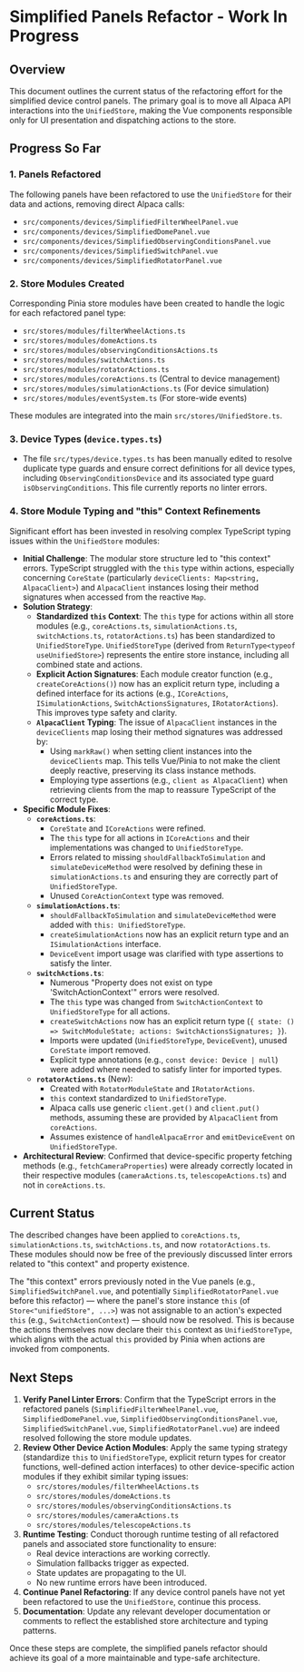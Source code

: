 # Simplified Panels Refactor - Work In Progress

## Overview

This document outlines the current status of the refactoring effort for the simplified device control panels. The primary goal is to move all Alpaca API interactions into the `UnifiedStore`, making the Vue components responsible only for UI presentation and dispatching actions to the store.

## Progress So Far

### 1. Panels Refactored

The following panels have been refactored to use the `UnifiedStore` for their data and actions, removing direct Alpaca calls:

- `src/components/devices/SimplifiedFilterWheelPanel.vue`
- `src/components/devices/SimplifiedDomePanel.vue`
- `src/components/devices/SimplifiedObservingConditionsPanel.vue`
- `src/components/devices/SimplifiedSwitchPanel.vue`
- `src/components/devices/SimplifiedRotatorPanel.vue`

### 2. Store Modules Created

Corresponding Pinia store modules have been created to handle the logic for each refactored panel type:

- `src/stores/modules/filterWheelActions.ts`
- `src/stores/modules/domeActions.ts`
- `src/stores/modules/observingConditionsActions.ts`
- `src/stores/modules/switchActions.ts`
- `src/stores/modules/rotatorActions.ts`
- `src/stores/modules/coreActions.ts` (Central to device management)
- `src/stores/modules/simulationActions.ts` (For device simulation)
- `src/stores/modules/eventSystem.ts` (For store-wide events)

These modules are integrated into the main `src/stores/UnifiedStore.ts`.

### 3. Device Types (`device.types.ts`)

- The file `src/types/device.types.ts` has been manually edited to resolve duplicate type guards and ensure correct definitions for all device types, including `ObservingConditionsDevice` and its associated type guard `isObservingConditions`. This file currently reports no linter errors.

### 4. Store Module Typing and "this" Context Refinements

Significant effort has been invested in resolving complex TypeScript typing issues within the `UnifiedStore` modules:

- **Initial Challenge**: The modular store structure led to "this context" errors. TypeScript struggled with the `this` type within actions, especially concerning `CoreState` (particularly `deviceClients: Map<string, AlpacaClient>`) and `AlpacaClient` instances losing their method signatures when accessed from the reactive `Map`.
- **Solution Strategy**:
  - **Standardized `this` Context**: The `this` type for actions within all store modules (e.g., `coreActions.ts`, `simulationActions.ts`, `switchActions.ts`, `rotatorActions.ts`) has been standardized to `UnifiedStoreType`. `UnifiedStoreType` (derived from `ReturnType<typeof useUnifiedStore>`) represents the entire store instance, including all combined state and actions.
  - **Explicit Action Signatures**: Each module creator function (e.g., `createCoreActions()`) now has an explicit return type, including a defined interface for its actions (e.g., `ICoreActions`, `ISimulationActions`, `SwitchActionsSignatures`, `IRotatorActions`). This improves type safety and clarity.
  - **`AlpacaClient` Typing**: The issue of `AlpacaClient` instances in the `deviceClients` map losing their method signatures was addressed by:
    - Using `markRaw()` when setting client instances into the `deviceClients` map. This tells Vue/Pinia to not make the client deeply reactive, preserving its class instance methods.
    - Employing type assertions (e.g., `client as AlpacaClient`) when retrieving clients from the map to reassure TypeScript of the correct type.
- **Specific Module Fixes**:
  - **`coreActions.ts`**:
    - `CoreState` and `ICoreActions` were refined.
    - The `this` type for all actions in `ICoreActions` and their implementations was changed to `UnifiedStoreType`.
    - Errors related to missing `shouldFallbackToSimulation` and `simulateDeviceMethod` were resolved by defining these in `simulationActions.ts` and ensuring they are correctly part of `UnifiedStoreType`.
    - Unused `CoreActionContext` type was removed.
  - **`simulationActions.ts`**:
    - `shouldFallbackToSimulation` and `simulateDeviceMethod` were added with `this: UnifiedStoreType`.
    - `createSimulationActions` now has an explicit return type and an `ISimulationActions` interface.
    - `DeviceEvent` import usage was clarified with type assertions to satisfy the linter.
  - **`switchActions.ts`**:
    - Numerous "Property does not exist on type 'SwitchActionContext'" errors were resolved.
    - The `this` type was changed from `SwitchActionContext` to `UnifiedStoreType` for all actions.
    - `createSwitchActions` now has an explicit return type (`{ state: () => SwitchModuleState; actions: SwitchActionsSignatures; }`).
    - Imports were updated (`UnifiedStoreType`, `DeviceEvent`), unused `CoreState` import removed.
    - Explicit type annotations (e.g., `const device: Device | null`) were added where needed to satisfy linter for imported types.
  - **`rotatorActions.ts`** (New):
    - Created with `RotatorModuleState` and `IRotatorActions`.
    - `this` context standardized to `UnifiedStoreType`.
    - Alpaca calls use generic `client.get()` and `client.put()` methods, assuming these are provided by `AlpacaClient` from `coreActions`.
    - Assumes existence of `handleAlpacaError` and `emitDeviceEvent` on `UnifiedStoreType`.
- **Architectural Review**: Confirmed that device-specific property fetching methods (e.g., `fetchCameraProperties`) were already correctly located in their respective modules (`cameraActions.ts`, `telescopeActions.ts`) and not in `coreActions.ts`.

## Current Status

The described changes have been applied to `coreActions.ts`, `simulationActions.ts`, `switchActions.ts`, and now `rotatorActions.ts`. These modules should now be free of the previously discussed linter errors related to "this context" and property existence.

The "this context" errors previously noted in the Vue panels (e.g., `SimplifiedSwitchPanel.vue`, and potentially `SimplifiedRotatorPanel.vue` before this refactor) — where the panel's store instance `this` (of `Store<"unifiedStore", ...>`) was not assignable to an action's expected `this` (e.g., `SwitchActionContext`) — should now be resolved. This is because the actions themselves now declare their `this` context as `UnifiedStoreType`, which aligns with the actual `this` provided by Pinia when actions are invoked from components.

## Next Steps

1.  **Verify Panel Linter Errors**: Confirm that the TypeScript errors in the refactored panels (`SimplifiedFilterWheelPanel.vue`, `SimplifiedDomePanel.vue`, `SimplifiedObservingConditionsPanel.vue`, `SimplifiedSwitchPanel.vue`, `SimplifiedRotatorPanel.vue`) are indeed resolved following the store module updates.
2.  **Review Other Device Action Modules**: Apply the same typing strategy (standardize `this` to `UnifiedStoreType`, explicit return types for creator functions, well-defined action interfaces) to other device-specific action modules if they exhibit similar typing issues:
    - `src/stores/modules/filterWheelActions.ts`
    - `src/stores/modules/domeActions.ts`
    - `src/stores/modules/observingConditionsActions.ts`
    - `src/stores/modules/cameraActions.ts`
    - `src/stores/modules/telescopeActions.ts`
3.  **Runtime Testing**: Conduct thorough runtime testing of all refactored panels and associated store functionality to ensure:
    - Real device interactions are working correctly.
    - Simulation fallbacks trigger as expected.
    - State updates are propagating to the UI.
    - No new runtime errors have been introduced.
4.  **Continue Panel Refactoring**: If any device control panels have not yet been refactored to use the `UnifiedStore`, continue this process.
5.  **Documentation**: Update any relevant developer documentation or comments to reflect the established store architecture and typing patterns.

Once these steps are complete, the simplified panels refactor should achieve its goal of a more maintainable and type-safe architecture.
